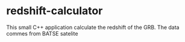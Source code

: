 # redshift-calculator
This small C++ application calculate the redshift of the GRB. The data commes from BATSE satelite
